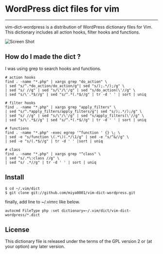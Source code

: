 # WordPress dict files for vim
---

vim-dict-wordpress is a distribution of WordPress dictionary files for Vim.
This dictionary includes all action hooks, filter hooks and functions.

![Screen Shot](http://firegoby.jp/wp-content/uploads/2013/03/vim-wordpress-dict.png)

## How do I made the dict ?

 I was using grep to search hooks and functions.

```
# action hooks
find . -name "*.php" | xargs grep "do_action" \
| sed "s/^.*do_action/do_action/g"| sed "s/);.*/);/g" \
| sed "s/ //g" | sed "s/\"/\'/g" | sed "s/do_action(\'//g" \
| sed "s/\'.*$//g" | sed "s/^.*(.*$//g" | tr -d ' ' | sort | uniq
```

```
# filter hooks
find . -name "*.php" | xargs grep "apply_filters" \
| sed "s/^.*apply_filters/apply_filters/g"| sed "s/);.*/);/g" \
| sed "s/ //g" | sed "s/\"/\'/g" | sed "s/apply_filters(\'//g" \
| sed "s/\'.*$//g" | sed "s/^.*(.*$//g" | tr -d ' ' | sort | uniq
```

```
# functions
find . -name "*.php" -exec egrep '^function ' {} \; \
| sed -e "s/function \(.*\)(.*/\1/g" | sed -e "s/^&//g" \
| sed -e "s/(.*$//g" | tr -d ' ' |sort | uniq
```

```
# class
find . -name "*.php" | xargs grep "^class" \
| sed "s/.*\:class //g" \
| sed "s/ .*//g" | tr -d ' ' | sort | uniq
```

## Install

    $ cd ~/.vim/dict
    $ git clone git://github.com/miya0001/vim-dict-wordpress.git

finally, add line to ~/.vimrc like below.

    autocmd FileType php :set dictionary=~/.vim/dict/vim-dict-wordpress/*.dict

## License

This dictionary file is released under the terms of the GPL version 2 or (at your option) any later version.

